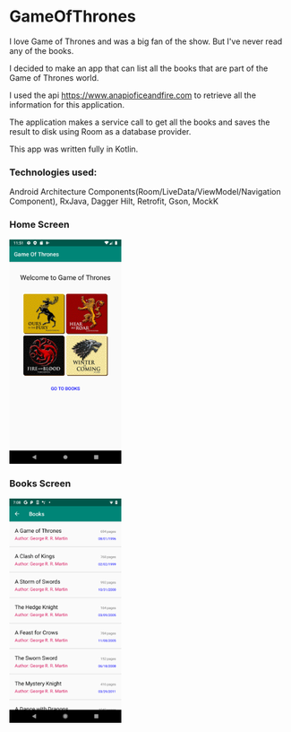 # GameOfThrones

I love Game of Thrones and was a big fan of the show. But I've never read any of the books. 

I decided to make an app that can list all the books that are part of the Game of Thrones world.

I used the api https://www.anapioficeandfire.com to retrieve all the information for this application.

The application makes a service call to get all the books and saves the result to disk using Room as a database provider.

This app was written fully in Kotlin.

### Technologies used: 
Android Architecture Components(Room/LiveData/ViewModel/Navigation Component), RxJava, Dagger Hilt, Retrofit, Gson, MockK

### Home Screen

<img src=https://github.com/sidthekidgowda/GameOfThrones/blob/master/app/src/main/res/drawable/gameofthrones.png width="200" height="400">

### Books Screen

<img src=https://github.com/sidthekidgowda/GameOfThrones/blob/master/app/src/main/res/drawable/books.png width="200" height="400">
